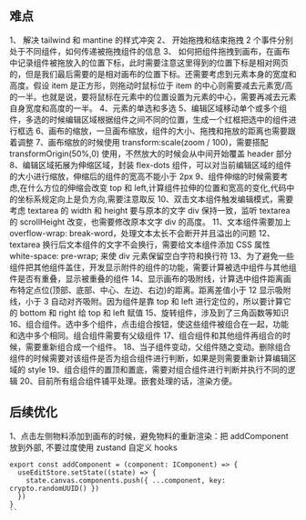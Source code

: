 ## 难点

1、 解决 tailwind 和 mantine 的样式冲突
2、 开始拖拽和结束拖拽 2 个事件分别处于不同组件，如何传递被拖拽组件的信息
3、 如何把组件拖拽到画布，在画布中记录组件被拖放入的位置下标，此时需要注意这里得到的位置下标是相对网页的，但是我们最后需要的是相对画布的位置下标。还需要考虑到元素本身的宽度和高度。假设 item 是正方形，则拖动时鼠标位于 item 的中心则需要减去元素宽/高的一半。也就是说，要将鼠标在元素中的位置设置为元素的中心，需要再减去元素自身宽度和高度的一半。
4、元素的单选和多选
5、编辑区域移动单个或多个组件，多选的时候编辑区域根据组件之间不同的位置，生成一个红框把选中的组件进行框选
6、画布的缩放，一旦画布缩放，组件的大小、拖拽和拖放的距离也需要跟着调整
7、画布缩放的时候使用 transform:scale(zoom / 100)，需要搭配 transformOrigin(50%,0) 使用，不然放大的时候会从中间开始覆盖 header 部分
8、编辑区域拓展为伸缩区域，封装 flex-dots 组件，可以对当前编辑区域的组件的大小进行缩放，伸缩后的组件的宽高不能小于 2px
9、组件伸缩的时候需要考虑,在什么方位的伸缩会改变 top 和 left,计算组件拉伸的位置和宽高的变化,代码中的坐标系规定向上是负方向,需要注意取反
10、双击文本组件触发编辑模式，需要考虑 textarea 的 width 和 height 要与原本的文字 div 保持一致，监听 textarea 的 scrollHeight 改变，也需要修改原本文字 div 的高度。
11、文本组件需要加上 overflow-wrap: break-word，处理文本太长不会断开并且溢出的问题
12、textarea 换行后文本组件的文字不会换行，需要给文本组件添加 CSS 属性 white-space: pre-wrap; 来使 div 元素保留空白字符和换行符
13、为了避免一些组件把其他组件盖住，开发显示附件的组件的功能，需要计算被选中组件与其他组件是否有重叠，显示被重叠的组件
14、显示画布的吸附线，计算选中组件距离画布特定点位(顶部、底部、中心、左边、右边)的距离。距离差值小于 12 显示吸附线，小于 3 自动对齐吸附。因为组件是靠 top 和 left 进行定位的，所以要计算它的 bottom 和 right 给 top 和 left 赋值
15、旋转组件，涉及到了三角函数等知识
16、组合组件。选中多个组件，点击组合按钮，使这些组件被组合在一起，功能和选中多个相同。组合组件需要有父级组件
17、组合组件和其他组件再组合的时候，需要重新组合成一个组件。
18、当子组件变动，父组件随之变动。删除组合组件的时候需要对该组件是否为组合组件进行判断，如果是则需要重新计算编辑区域的 style
19、组合组件的置顶和置底，需要对组合组件进行判断并执行不同的逻辑
20、目前所有组合组件铺平处理。嵌套处理的话，渲染方便。

## 后续优化

1、点击左侧物料添加到画布的时候，避免物料的重新渲染：把 addComponent 放到外部, 不要过度使用 zustand 自定义 hooks

```// 避免物料选项栏重新渲染
export const addComponent = (component: IComponent) => {
  useEditStore.setState((state) => {
    state.canvas.components.push({ ...component, key: crypto.randomUUID() })
  })
}
``

```

